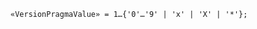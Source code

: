<!-- This file is generated automatically by infrastructure scripts. Please don't edit by hand. -->

<!-- markdownlint-disable first-line-h1 -->

```{ .ebnf .slang-ebnf #VersionPragmaValue }
«VersionPragmaValue» = 1…{'0'…'9' | 'x' | 'X' | '*'};
```
